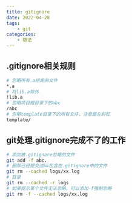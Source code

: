 ```yaml
---
title: gitignore
date: 2022-04-28
tags: 
    - git
categories: 
    - 随记
---
```


## .gitignore相关规则

```bash
# 忽略所有.a结尾的文件
*.a
# 将lib.a除外
!lib.a
# 忽略项目根目录下的abc
/abc
# 忽略template目录下的所有文件，注意是左斜杠
template/
```

## git处理.gitignore完成不了的工作

```bash
# 添加被.gitignore忽略的文件
git add -f abc.
# 删除已经提交过&&包含在.gitignore中的文件
git rm --cached logs/xx.log
# 目录
git rm --cached -r logs
# 如果提示某个文件无法忽略，可以添加-f强制忽略
git rm -f --cached logs/xx.log
```
